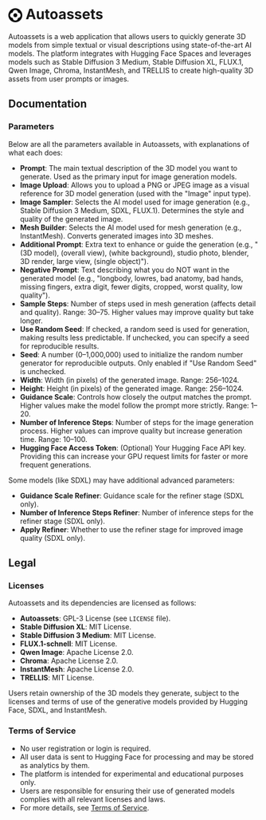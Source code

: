 <h1><img src="assets/img/icon.svg" height="28px" style="transform: translateY(6px)"/> Autoassets</h1>

Autoassets is a web application that allows users to quickly generate 3D models from simple textual or visual descriptions using state-of-the-art AI models. The platform integrates with Hugging Face Spaces and leverages models such as Stable Diffusion 3 Medium, Stable Diffusion XL, FLUX.1, Qwen Image, Chroma, InstantMesh, and TRELLIS to create high-quality 3D assets from user prompts or images.

## Documentation

### Parameters

Below are all the parameters available in Autoassets, with explanations of what each does:

- **Prompt**: The main textual description of the 3D model you want to generate. Used as the primary input for image generation models.
- **Image Upload**: Allows you to upload a PNG or JPEG image as a visual reference for 3D model generation (used with the "Image" input type).
- **Image Sampler**: Selects the AI model used for image generation (e.g., Stable Diffusion 3 Medium, SDXL, FLUX.1). Determines the style and quality of the generated image.
- **Mesh Builder**: Selects the AI model used for mesh generation (e.g., InstantMesh). Converts generated images into 3D meshes.
- **Additional Prompt**: Extra text to enhance or guide the generation (e.g., "(3D model), (overall view), (white background), studio photo, blender, 3D render, large view, (single object)").
- **Negative Prompt**: Text describing what you do NOT want in the generated model (e.g., "longbody, lowres, bad anatomy, bad hands, missing fingers, extra digit, fewer digits, cropped, worst quality, low quality").
- **Sample Steps**: Number of steps used in mesh generation (affects detail and quality). Range: 30–75. Higher values may improve quality but take longer.
- **Use Random Seed**: If checked, a random seed is used for generation, making results less predictable. If unchecked, you can specify a seed for reproducible results.
- **Seed**: A number (0–1,000,000) used to initialize the random number generator for reproducible outputs. Only enabled if "Use Random Seed" is unchecked.
- **Width**: Width (in pixels) of the generated image. Range: 256–1024.
- **Height**: Height (in pixels) of the generated image. Range: 256–1024.
- **Guidance Scale**: Controls how closely the output matches the prompt. Higher values make the model follow the prompt more strictly. Range: 1–20.
- **Number of Inference Steps**: Number of steps for the image generation process. Higher values can improve quality but increase generation time. Range: 10–100.
- **Hugging Face Access Token**: (Optional) Your Hugging Face API key. Providing this can increase your GPU request limits for faster or more frequent generations.

Some models (like SDXL) may have additional advanced parameters:

- **Guidance Scale Refiner**: Guidance scale for the refiner stage (SDXL only).
- **Number of Inference Steps Refiner**: Number of inference steps for the refiner stage (SDXL only).
- **Apply Refiner**: Whether to use the refiner stage for improved image quality (SDXL only).



## Legal

### Licenses

Autoassets and its dependencies are licensed as follows:

- **Autoassets**: GPL-3 License (see `LICENSE` file).
- **Stable Diffusion XL**: MIT License.
- **Stable Diffusion 3 Medium**: MIT License.
- **FLUX.1-schnell**: MIT License.
- **Qwen Image**: Apache License 2.0.
- **Chroma**: Apache License 2.0.
- **InstantMesh**: Apache License 2.0.
- **TRELLIS**: MIT License.

Users retain ownership of the 3D models they generate, subject to the licenses and terms of use of the generative models provided by Hugging Face, SDXL, and InstantMesh.

### Terms of Service

- No user registration or login is required.
- All user data is sent to Hugging Face for processing and may be stored as analytics by them.
- The platform is intended for experimental and educational purposes only.
- Users are responsible for ensuring their use of generated models complies with all relevant licenses and laws.
- For more details, see [Terms of Service](https://gsbm.github.io/autoassets/legal.html).
